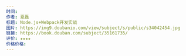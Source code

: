 ```yaml
---
时间: 
作者: 夏磊
标题: Node.js+Webpack开发实战
图片: https://img9.doubanio.com/view/subject/s/public/s34042454.jpg
链接: https://book.douban.com/subject/35161735/
评价: ★★★★
价格价格:
---
```

